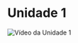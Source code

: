 # Unidade 1 

![Vídeo da Unidade 1](https://drive.google.com/file/d/11ue2kGrXpl0Z3F5S-DhzUISN6UVkunv4/view) 
